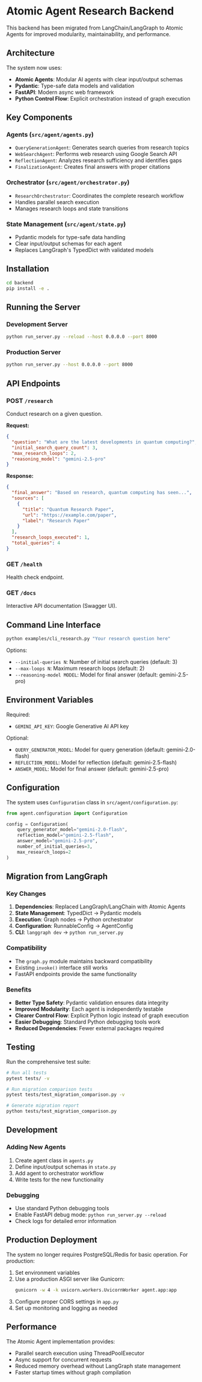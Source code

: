 # Atomic Agent Research Backend

This backend has been migrated from LangChain/LangGraph to Atomic Agents for improved modularity, maintainability, and performance.

## Architecture

The system now uses:
- **Atomic Agents**: Modular AI agents with clear input/output schemas
- **Pydantic**: Type-safe data models and validation
- **FastAPI**: Modern async web framework
- **Python Control Flow**: Explicit orchestration instead of graph execution

## Key Components

### Agents (`src/agent/agents.py`)
- `QueryGenerationAgent`: Generates search queries from research topics
- `WebSearchAgent`: Performs web research using Google Search API
- `ReflectionAgent`: Analyzes research sufficiency and identifies gaps
- `FinalizationAgent`: Creates final answers with proper citations

### Orchestrator (`src/agent/orchestrator.py`)
- `ResearchOrchestrator`: Coordinates the complete research workflow
- Handles parallel search execution
- Manages research loops and state transitions

### State Management (`src/agent/state.py`)
- Pydantic models for type-safe data handling
- Clear input/output schemas for each agent
- Replaces LangGraph's TypedDict with validated models

## Installation

```bash
cd backend
pip install -e .
```

## Running the Server

### Development Server
```bash
python run_server.py --reload --host 0.0.0.0 --port 8000
```

### Production Server
```bash
python run_server.py --host 0.0.0.0 --port 8000
```

## API Endpoints

### POST `/research`
Conduct research on a given question.

**Request:**
```json
{
  "question": "What are the latest developments in quantum computing?",
  "initial_search_query_count": 3,
  "max_research_loops": 2,
  "reasoning_model": "gemini-2.5-pro"
}
```

**Response:**
```json
{
  "final_answer": "Based on research, quantum computing has seen...",
  "sources": [
    {
      "title": "Quantum Research Paper",
      "url": "https://example.com/paper",
      "label": "Research Paper"
    }
  ],
  "research_loops_executed": 1,
  "total_queries": 4
}
```

### GET `/health`
Health check endpoint.

### GET `/docs`
Interactive API documentation (Swagger UI).

## Command Line Interface

```bash
python examples/cli_research.py "Your research question here"
```

Options:
- `--initial-queries N`: Number of initial search queries (default: 3)
- `--max-loops N`: Maximum research loops (default: 2)
- `--reasoning-model MODEL`: Model for final answer (default: gemini-2.5-pro)

## Environment Variables

Required:
- `GEMINI_API_KEY`: Google Generative AI API key

Optional:
- `QUERY_GENERATOR_MODEL`: Model for query generation (default: gemini-2.0-flash)
- `REFLECTION_MODEL`: Model for reflection (default: gemini-2.5-flash)
- `ANSWER_MODEL`: Model for final answer (default: gemini-2.5-pro)

## Configuration

The system uses `Configuration` class in `src/agent/configuration.py`:

```python
from agent.configuration import Configuration

config = Configuration(
    query_generator_model="gemini-2.0-flash",
    reflection_model="gemini-2.5-flash",
    answer_model="gemini-2.5-pro",
    number_of_initial_queries=3,
    max_research_loops=2
)
```

## Migration from LangGraph

### Key Changes
1. **Dependencies**: Replaced LangGraph/LangChain with Atomic Agents
2. **State Management**: TypedDict → Pydantic models
3. **Execution**: Graph nodes → Python orchestrator
4. **Configuration**: RunnableConfig → AgentConfig
5. **CLI**: `langgraph dev` → `python run_server.py`

### Compatibility
- The `graph.py` module maintains backward compatibility
- Existing `invoke()` interface still works
- FastAPI endpoints provide the same functionality

### Benefits
- **Better Type Safety**: Pydantic validation ensures data integrity
- **Improved Modularity**: Each agent is independently testable
- **Clearer Control Flow**: Explicit Python logic instead of graph execution
- **Easier Debugging**: Standard Python debugging tools work
- **Reduced Dependencies**: Fewer external packages required

## Testing

Run the comprehensive test suite:

```bash
# Run all tests
pytest tests/ -v

# Run migration comparison tests
pytest tests/test_migration_comparison.py -v

# Generate migration report
python tests/test_migration_comparison.py
```

## Development

### Adding New Agents
1. Create agent class in `agents.py`
2. Define input/output schemas in `state.py`
3. Add agent to orchestrator workflow
4. Write tests for the new functionality

### Debugging
- Use standard Python debugging tools
- Enable FastAPI debug mode: `python run_server.py --reload`
- Check logs for detailed error information

## Production Deployment

The system no longer requires PostgreSQL/Redis for basic operation. For production:

1. Set environment variables
2. Use a production ASGI server like Gunicorn:
   ```bash
   gunicorn -w 4 -k uvicorn.workers.UvicornWorker agent.app:app
   ```
3. Configure proper CORS settings in `app.py`
4. Set up monitoring and logging as needed

## Performance

The Atomic Agent implementation provides:
- Parallel search execution using ThreadPoolExecutor
- Async support for concurrent requests
- Reduced memory overhead without LangGraph state management
- Faster startup times without graph compilation